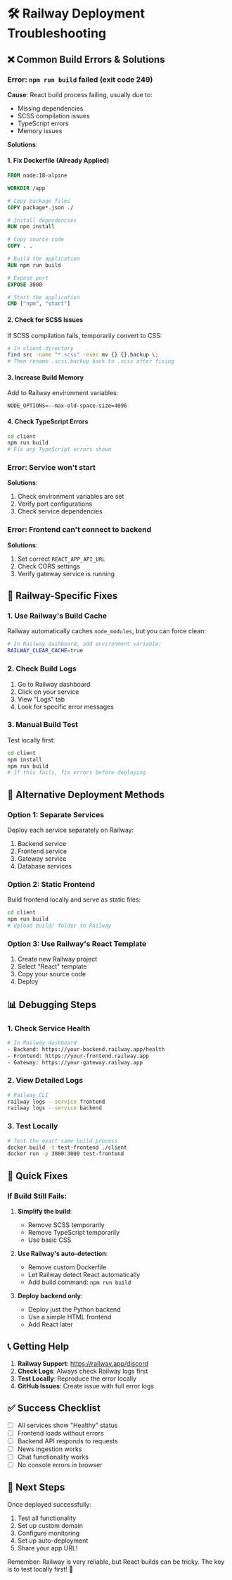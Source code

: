 # 🛠️ Railway Deployment Troubleshooting

## ❌ Common Build Errors & Solutions

### Error: `npm run build` failed (exit code 249)

**Cause**: React build process failing, usually due to:
- Missing dependencies
- SCSS compilation issues
- TypeScript errors
- Memory issues

**Solutions**:

#### 1. Fix Dockerfile (Already Applied)
```dockerfile
FROM node:18-alpine

WORKDIR /app

# Copy package files
COPY package*.json ./

# Install dependencies
RUN npm install

# Copy source code
COPY . .

# Build the application
RUN npm run build

# Expose port
EXPOSE 3000

# Start the application
CMD ["npm", "start"]
```

#### 2. Check for SCSS Issues
If SCSS compilation fails, temporarily convert to CSS:
```bash
# In client directory
find src -name "*.scss" -exec mv {} {}.backup \;
# Then rename .scss.backup back to .scss after fixing
```

#### 3. Increase Build Memory
Add to Railway environment variables:
```
NODE_OPTIONS=--max-old-space-size=4096
```

#### 4. Check TypeScript Errors
```bash
cd client
npm run build
# Fix any TypeScript errors shown
```

### Error: Service won't start

**Solutions**:
1. Check environment variables are set
2. Verify port configurations
3. Check service dependencies

### Error: Frontend can't connect to backend

**Solutions**:
1. Set correct `REACT_APP_API_URL`
2. Check CORS settings
3. Verify gateway service is running

## 🔧 Railway-Specific Fixes

### 1. Use Railway's Build Cache
Railway automatically caches `node_modules`, but you can force clean:
```bash
# In Railway dashboard, add environment variable:
RAILWAY_CLEAR_CACHE=true
```

### 2. Check Build Logs
1. Go to Railway dashboard
2. Click on your service
3. View "Logs" tab
4. Look for specific error messages

### 3. Manual Build Test
Test locally first:
```bash
cd client
npm install
npm run build
# If this fails, fix errors before deploying
```

## 🚀 Alternative Deployment Methods

### Option 1: Separate Services
Deploy each service separately on Railway:
1. Backend service
2. Frontend service  
3. Gateway service
4. Database services

### Option 2: Static Frontend
Build frontend locally and serve as static files:
```bash
cd client
npm run build
# Upload build/ folder to Railway
```

### Option 3: Use Railway's React Template
1. Create new Railway project
2. Select "React" template
3. Copy your source code
4. Deploy

## 📊 Debugging Steps

### 1. Check Service Health
```bash
# In Railway dashboard
- Backend: https://your-backend.railway.app/health
- Frontend: https://your-frontend.railway.app
- Gateway: https://your-gateway.railway.app
```

### 2. View Detailed Logs
```bash
# Railway CLI
railway logs --service frontend
railway logs --service backend
```

### 3. Test Locally
```bash
# Test the exact same build process
docker build -t test-frontend ./client
docker run -p 3000:3000 test-frontend
```

## 🔄 Quick Fixes

### If Build Still Fails:

1. **Simplify the build**:
   - Remove SCSS temporarily
   - Remove TypeScript temporarily
   - Use basic CSS

2. **Use Railway's auto-detection**:
   - Remove custom Dockerfile
   - Let Railway detect React automatically
   - Add build command: `npm run build`

3. **Deploy backend only**:
   - Deploy just the Python backend
   - Use a simple HTML frontend
   - Add React later

## 📞 Getting Help

1. **Railway Support**: https://railway.app/discord
2. **Check Logs**: Always check Railway logs first
3. **Test Locally**: Reproduce the error locally
4. **GitHub Issues**: Create issue with full error logs

## ✅ Success Checklist

- [ ] All services show "Healthy" status
- [ ] Frontend loads without errors
- [ ] Backend API responds to requests
- [ ] News ingestion works
- [ ] Chat functionality works
- [ ] No console errors in browser

## 🎯 Next Steps

Once deployed successfully:
1. Test all functionality
2. Set up custom domain
3. Configure monitoring
4. Set up auto-deployment
5. Share your app URL!

Remember: Railway is very reliable, but React builds can be tricky. The key is to test locally first! 🚀
